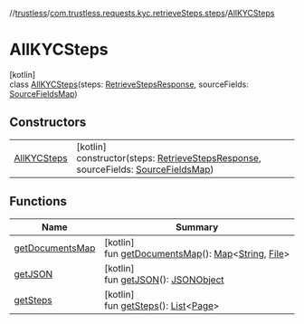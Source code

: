 //[trustless](../../../index.md)/[com.trustless.requests.kyc.retrieveSteps.steps](../index.md)/[AllKYCSteps](index.md)

# AllKYCSteps

[kotlin]\
class [AllKYCSteps](index.md)(steps: [RetrieveStepsResponse](../../com.trustless.requests.kyc.retrieveSteps/-retrieve-steps-response/index.md), sourceFields: [SourceFieldsMap](../-source-fields-map/index.md))

## Constructors

| | |
|---|---|
| [AllKYCSteps](-all-k-y-c-steps.md) | [kotlin]<br>constructor(steps: [RetrieveStepsResponse](../../com.trustless.requests.kyc.retrieveSteps/-retrieve-steps-response/index.md), sourceFields: [SourceFieldsMap](../-source-fields-map/index.md)) |

## Functions

| Name | Summary |
|---|---|
| [getDocumentsMap](get-documents-map.md) | [kotlin]<br>fun [getDocumentsMap](get-documents-map.md)(): [Map](https://kotlinlang.org/api/latest/jvm/stdlib/kotlin.collections/-map/index.html)&lt;[String](https://kotlinlang.org/api/latest/jvm/stdlib/kotlin/-string/index.html), [File](https://developer.android.com/reference/kotlin/java/io/File.html)&gt; |
| [getJSON](get-j-s-o-n.md) | [kotlin]<br>fun [getJSON](get-j-s-o-n.md)(): [JSONObject](https://developer.android.com/reference/kotlin/org/json/JSONObject.html) |
| [getSteps](get-steps.md) | [kotlin]<br>fun [getSteps](get-steps.md)(): [List](https://kotlinlang.org/api/latest/jvm/stdlib/kotlin.collections/-list/index.html)&lt;[Page](../-page/index.md)&gt; |
